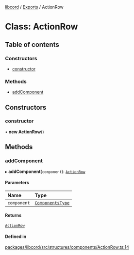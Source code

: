 [libcord](../README.md) / [Exports](../modules.md) / ActionRow

# Class: ActionRow

## Table of contents

### Constructors

- [constructor](ActionRow.md#constructor)

### Methods

- [addComponent](ActionRow.md#addcomponent)

## Constructors

### constructor

• **new ActionRow**()

## Methods

### addComponent

▸ **addComponent**(`component`): [`ActionRow`](ActionRow.md)

#### Parameters

| Name | Type |
| :------ | :------ |
| `component` | [`ComponentsType`](../modules.md#componentstype) |

#### Returns

[`ActionRow`](ActionRow.md)

#### Defined in

[packages/libcord/src/structures/components/ActionRow.ts:14](https://github.com/Libcord/libcord/blob/d0e0b8c/packages/libcord/src/structures/components/ActionRow.ts#L14)
